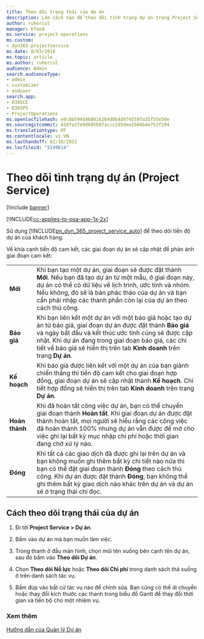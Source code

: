 ```yaml
---
title: Theo dõi trạng thái của dự án
description: Làm cách nào để theo dõi tình trạng dự án trong Project Service
author: ruhercul
manager: kfend
ms.service: project-operations
ms.custom:
- dyn365-projectservice
ms.date: 8/03/2018
ms.topic: article
ms.author: ruhercul
audience: Admin
search.audienceType:
- admin
- customizer
- enduser
search.app:
- D365CE
- D365PS
- ProjectOperations
ms.openlocfilehash: e9c8b594d468016264d0b4d9745597a35f55e50e
ms.sourcegitcommit: 418fa1fe9d605b8faccc2d5dee1b04b4e753f194
ms.translationtype: HT
ms.contentlocale: vi-VN
ms.lasthandoff: 02/10/2021
ms.locfileid: "5149614"
---
```

# <a name="track-a-projects-status-project-service"></a>Theo dõi tình trạng dự án (Project Service)

[!include [banner](../includes/psa-now-project-operations.md)]

[!INCLUDE[cc-applies-to-psa-app-1x-2x](../includes/cc-applies-to-psa-app-1x-2x.md)]

Sử dụng [!INCLUDE[pn_dyn_365_project_service_auto](../includes/pn-dyn-365-project-service-auto.md)] để theo dõi tiến độ dự án của khách hàng.  

Về khía cạnh tiến độ cam kết, các giai đoạn dự án sẽ cập nhật để phản ánh giai đoạn cam kết:  


|              |                                                                                                                                                                                                                                                                                                  |
|--------------|--------------------------------------------------------------------------------------------------------------------------------------------------------------------------------------------------------------------------------------------------------------------------------------------------|
|   **Mới**    | Khi bạn tạo một dự án, giai đoạn sẽ được đặt thành **Mới**. Nếu bạn đã tạo dự án từ một mẫu, ở giai đoạn này, dự án có thể có dữ liệu về lịch trình, ước tính và nhóm. Nếu không, đó sẽ là bản phác thảo của dự án và bạn cần phải nhập các thành phần còn lại của dự án theo cách thủ công. |
|  **Báo giá**   |      Khi bạn liên kết một dự án với một báo giá hoặc tạo dự án từ báo giá, giai đoạn dự án được đặt thành **Báo giá** và ngày bắt đầu và kết thúc ước tính cũng sẽ được cập nhật. Khi dự án đang trong giai đoạn báo giá, các chi tiết về báo giá sẽ hiển thị trên tab **Kinh doanh** trên trang **Dự án**.      |
|   **Kế hoạch**   |                                     Khi báo giá được liên kết với một dự án của bạn giành chiến thắng thì tiến độ cam kết cho giai đoạn hợp đồng, giai đoạn dự án sẽ cập nhật thành **Kế hoạch**. Chi tiết hợp đồng sẽ hiển thị trên tab **Kinh doanh** trên trang **Dự án**.                                      |
| **Hoàn thành** |                    Khi đã hoàn tất công việc dự án, bạn có thể chuyển giai đoạn thành **Hoàn tất**. Khi giai đoạn dự án được đặt thành hoàn tất, mọi người sẽ hiểu rằng các công việc đã hoàn thành 100% nhưng dự án vẫn được để mở cho việc ghi lại bất kỳ mục nhập chi phí hoặc thời gian đang chờ xử lý nào.                     |
|  **Đóng**   |           Khi tất cả các giao dịch đã được ghi lại trên dự án và bạn không muốn ghi thêm bất kỳ chi tiết nào nữa thì bạn có thể đặt giai đoạn thành **Đóng** theo cách thủ công. Khi dự án được đặt thành **Đóng**, bạn không thể ghi thêm bất kỳ giao dịch nào khác trên dự án và dự án sẽ ở trạng thái chỉ đọc.           |

## <a name="to-track-a-projects-status"></a>Cách theo dõi trạng thái của dự án  

1.  Đi tới **Project Service > Dự án**.  

2.  Bấm vào dự án mà bạn muốn làm việc.  

3.  Trong thanh ở đầu màn hình, chọn mũi tên xuống bên cạnh tên dự án, sau đó bấm vào **Theo dõi Dự án**.  

4.  Chọn **Theo dõi Nỗ lực** hoặc **Theo dõi Chi phí** trong danh sách thả xuống ở trên danh sách tác vụ.  

5.  Bấm đúp vào bất cứ tác vụ nào để chỉnh sửa. Bạn cũng có thể di chuyển hoặc thay đổi kích thước các thanh trong biểu đồ Gantt để thay đổi thời gian và tiến bộ cho một nhiệm vụ.  

### <a name="see-also"></a>Xem thêm  
 [Hướng dẫn của Quản lý Dự án](../psa/project-manager-guide.md)

